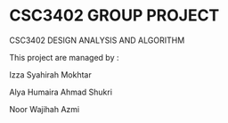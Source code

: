 # CSC3402 GROUP PROJECT 

CSC3402 DESIGN ANALYSIS AND ALGORITHM

This project are managed by : 

Izza Syahirah Mokhtar

Alya Humaira Ahmad Shukri

Noor Wajihah Azmi

